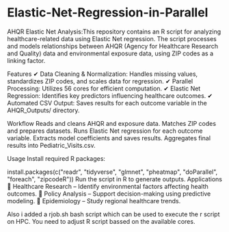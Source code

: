 # Elastic-Net-Regression-in-Parallel
AHQR Elastic Net Analysis:This repository contains an R script for analyzing healthcare-related data using Elastic Net regression. The script processes and models relationships between AHQR (Agency for Healthcare Research and Quality) data and environmental exposure data, using ZIP codes as a linking factor.

Features
✔ Data Cleaning & Normalization: Handles missing values, standardizes ZIP codes, and scales data for regression.
✔ Parallel Processing: Utilizes 56 cores for efficient computation.
✔ Elastic Net Regression: Identifies key predictors influencing healthcare outcomes.
✔ Automated CSV Output: Saves results for each outcome variable in the AHQR_Outputs/ directory.

Workflow
Reads and cleans AHQR and exposure data.
Matches ZIP codes and prepares datasets.
Runs Elastic Net regression for each outcome variable.
Extracts model coefficients and saves results.
Aggregates final results into Pediatric_Visits.csv.

Usage
Install required R packages:

install.packages(c("readr", "tidyverse", "glmnet", "pheatmap", "doParallel", "foreach", "zipcodeR"))
Run the script in R to generate outputs.
Applications
📌 Healthcare Research – Identify environmental factors affecting health outcomes.
📌 Policy Analysis – Support decision-making using predictive modeling.
📌 Epidemiology – Study regional healthcare trends.

Also i added a rjob.sh bash script which can be used to execute the r script on HPC. You need to adjust R script bassed on the available cores.
